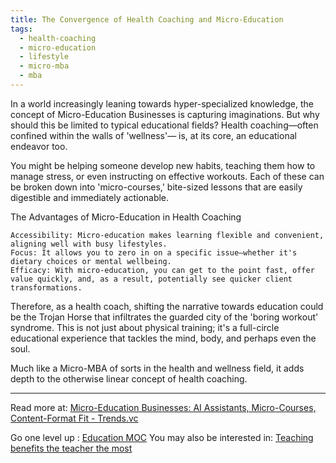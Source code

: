 ```yaml
---
title: The Convergence of Health Coaching and Micro-Education
tags:
  - health-coaching
  - micro-education
  - lifestyle
  - micro-mba
  - mba
---
```


In a world increasingly leaning towards hyper-specialized knowledge, the concept of Micro-Education Businesses is capturing imaginations. But why should this be limited to typical educational fields? Health coaching—often confined within the walls of 'wellness'— is, at its core, an educational endeavor too.

You might be helping someone develop new habits, teaching them how to manage stress, or even instructing on effective workouts. Each of these can be broken down into 'micro-courses,' bite-sized lessons that are easily digestible and immediately actionable.

The Advantages of Micro-Education in Health Coaching

    Accessibility: Micro-education makes learning flexible and convenient, aligning well with busy lifestyles.
    Focus: It allows you to zero in on a specific issue—whether it's dietary choices or mental wellbeing.
    Efficacy: With micro-education, you can get to the point fast, offer value quickly, and, as a result, potentially see quicker client transformations.

Therefore, as a health coach, shifting the narrative towards education could be the Trojan Horse that infiltrates the guarded city of the 'boring workout' syndrome. This is not just about physical training; it's a full-circle educational experience that tackles the mind, body, and perhaps even the soul.

Much like a Micro-MBA of sorts in the health and wellness field, it adds depth to the otherwise linear concept of health coaching.

----

Read more at: [Micro-Education Businesses: AI Assistants, Micro-Courses, Content-Format Fit - Trends.vc](https://trends.vc/micro-education-businesses-ai-assistants-micro-courses-content-format-fit/)

Go one level up : [Education MOC](Education%20MOC)
You may also be interested in: [Teaching benefits the teacher the most](Teaching%20benefits%20the%20teacher%20the%20most.md)